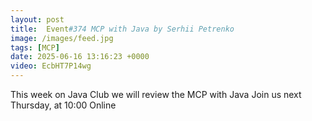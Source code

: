 ```yaml
---
layout: post
title:  Event#374 MCP with Java by Serhii Petrenko
image: /images/feed.jpg
tags: [MCP]
date: 2025-06-16 13:16:23 +0000
video: EcbHT7P14wg
---
```


This week on Java Club we will review the MCP with Java
Join us next Thursday, at 10:00 Online
